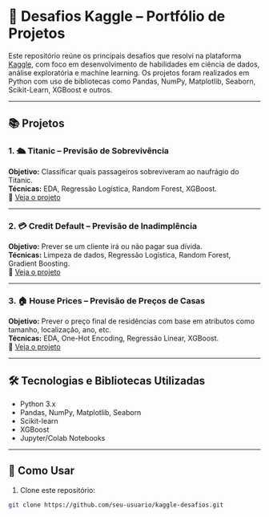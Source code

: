 # 🤖 Desafios Kaggle – Portfólio de Projetos

Este repositório reúne os principais desafios que resolvi na plataforma [Kaggle](https://www.kaggle.com), com foco em desenvolvimento de habilidades em ciência de dados, análise exploratória e machine learning. Os projetos foram realizados em Python com uso de bibliotecas como Pandas, NumPy, Matplotlib, Seaborn, Scikit-Learn, XGBoost e outros.

---

## 📚 Projetos

### 1. 🛳️ Titanic – Previsão de Sobrevivência
**Objetivo:** Classificar quais passageiros sobreviveram ao naufrágio do Titanic.  
**Técnicas:** EDA, Regressão Logística, Random Forest, XGBoost.  
🔗 [Veja o projeto](./titanic)

---

### 2. 💳 Credit Default – Previsão de Inadimplência
**Objetivo:** Prever se um cliente irá ou não pagar sua dívida.  
**Técnicas:** Limpeza de dados, Regressão Logística, Random Forest, Gradient Boosting.  
🔗 [Veja o projeto](./credit-default)

---

### 3. 🏠 House Prices – Previsão de Preços de Casas
**Objetivo:** Prever o preço final de residências com base em atributos como tamanho, localização, ano, etc.  
**Técnicas:** EDA, One-Hot Encoding, Regressão Linear, XGBoost.  
🔗 [Veja o projeto](./house-prices)

---

## 🛠️ Tecnologias e Bibliotecas Utilizadas
- Python 3.x
- Pandas, NumPy, Matplotlib, Seaborn
- Scikit-learn
- XGBoost
- Jupyter/Colab Notebooks

---

## 🚀 Como Usar
1. Clone este repositório:
```bash
git clone https://github.com/seu-usuario/kaggle-desafios.git
